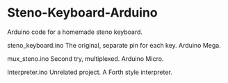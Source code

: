 Steno-Keyboard-Arduino
======================

Arduino code for a homemade steno keyboard.

steno_keyboard.ino
   The original, separate pin for each key. Arduino Mega.

mux_steno.ino
   Second try, multiplexed. Arduino Micro.

Interpreter.ino
   Unrelated project. A Forth style interpreter.
